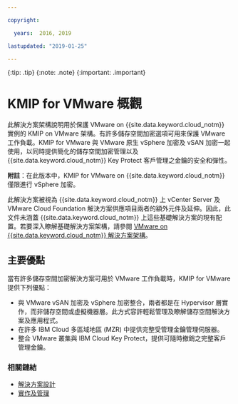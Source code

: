 ```yaml
---

copyright:

  years:  2016, 2019

lastupdated: "2019-01-25"

---
```


{:tip: .tip}
{:note: .note}
{:important: .important}

# KMIP for VMware 概觀

此解決方案架構說明用於保護 VMware on {{site.data.keyword.cloud_notm}} 實例的 KMIP on VMware 架構。有許多儲存空間加密選項可用來保護 VMware 工作負載。KMIP for VMware 與 VMware 原生 vSphere 加密及 vSAN 加密一起使用，以同時提供簡化的儲存空間加密管理以及 {{site.data.keyword.cloud_notm}} Key Protect 客戶管理之金鑰的安全和彈性。

**附註**：在此版本中，KMIP for VMware on {{site.data.keyword.cloud_notm}} 僅限進行 vSphere 加密。

此解決方案被視為 {{site.data.keyword.cloud_notm}} 上 vCenter Server 及 VMware Cloud Foundation 解決方案供應項目兩者的額外元件及延伸。因此，此文件未涵蓋 {{site.data.keyword.cloud_notm}} 上這些基礎解決方案的現有配置。若要深入瞭解基礎解決方案架構，請參閱 [VMware on {{site.data.keyword.cloud_notm}} 解決方案架構](/docs/services/vmwaresolutions/archiref/solution/solution_overview.html)。

## 主要優點

當有許多儲存空間加密解決方案可用於 VMware 工作負載時，KMIP for VMware 提供下列優點：

* 與 VMware vSAN 加密及 vSphere 加密整合，兩者都是在 Hypervisor 層實作，而非儲存空間或虛擬機器層。此方式容許輕鬆管理及瞭解儲存空間解決方案及應用程式。
* 在許多 IBM Cloud 多區域地區 (MZR) 中提供完整受管理金鑰管理伺服器。
* 整合 VMware 叢集與 IBM Cloud Key Protect，提供可隨時撤銷之完整客戶管理金鑰。

### 相關鏈結

* [解決方案設計](/docs/services/vmwaresolutions/archiref/kmip/design.html)
* [實作及管理](/docs/services/vmwaresolutions/archiref/kmip/implementation.html)
